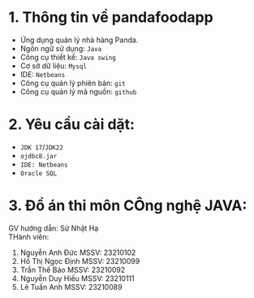 # 1. Thông tin về pandafoodapp
- Ứng dụng quản lý nhà hàng Panda. <br> 
- Ngôn ngữ sử dụng: `Java` <br>
- Công cụ thiết kế: `Java swing`  <br>
- Cơ sở dữ liệu: `Mysql`  <br>
- IDE: `Netbeans`  <br>
- Công cụ quản lý phiên bản: `git`  <br>
- Công cụ quản lý mã nguồn: `github`  <br>

# 2. Yêu cầu cài dặt:
- `JDK 17`/`JDK22` <br>
- `ojdbc8.jar` <br>
- `IDE: Netbeans` <br>
- `Oracle SQL` <br>

# 3. Đồ án thi môn CÔng nghệ JAVA:

GV hướng dẫn: Sử Nhật Hạ<br>
THành viên:  	
1. Nguyễn Anh Đức		  MSSV: 23210102 
2. Hồ Thị Ngọc Định	  MSSV: 23210099 
3. Trần Thế Bảo		    MSSV:	23210092 
4. Nguyễn Duy Hiếu		MSSV:	23210111 
5. Lê Tuấn Anh			  MSSV:	23210089 
